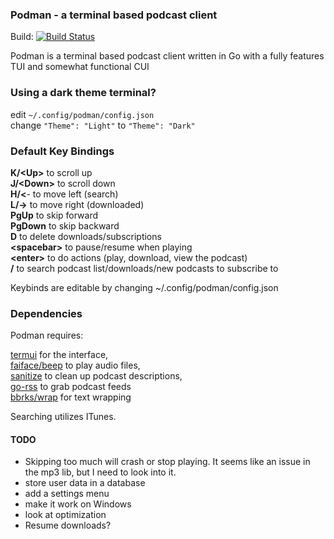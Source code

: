 ### Podman - a terminal based podcast client
Build: [![Build Status](https://travis-ci.org/hunterwerlla/podman.svg?branch=master)](https://travis-ci.org/hunterwerlla/podman)<br/>

Podman is a terminal based podcast client written in Go with a fully features TUI and somewhat functional CUI

### Using a dark theme terminal?
edit `~/.config/podman/config.json` <br/>
change `"Theme": "Light"` to `"Theme": "Dark"`
### Default Key Bindings
**K/&lt;Up&gt;** to scroll up<br/>
**J/&lt;Down&gt;** to scroll down<br/>
**H/&lt;**- to move left (search)<br/>
**L/-&gt;** to move right (downloaded)<br/>
**PgUp** to skip forward<br/>
**PgDown** to skip backward<br/>
**D** to delete downloads/subscriptions<br/>
**&lt;spacebar&gt;** to pause/resume when playing<br/>
**&lt;enter&gt;** to do actions (play, download, view the podcast)<br/>
**/** to search podcast list/downloads/new podcasts to subscribe to

Keybinds are editable by changing ~/.config/podman/config.json

### Dependencies
Podman requires:

[termui](https://github.com/gizak/termui) for the interface,  
[faiface/beep](https://github.com/faiface/beep) to play audio files,  
[sanitize](https://github.com/kennygrant/sanitize) to clean up podcast descriptions,  
[go-rss](https://github.com/ungerik/go-rss) to grab podcast feeds  
[bbrks/wrap](https://github.com/bbrks/wrap) for text wrapping

Searching utilizes ITunes.

#### TODO
* Skipping too much will crash or stop playing. It seems like an issue in the mp3 lib, but I need to look into it.
* store user data in a database
* add a settings menu
* make it work on Windows
* look at optimization
* Resume downloads?